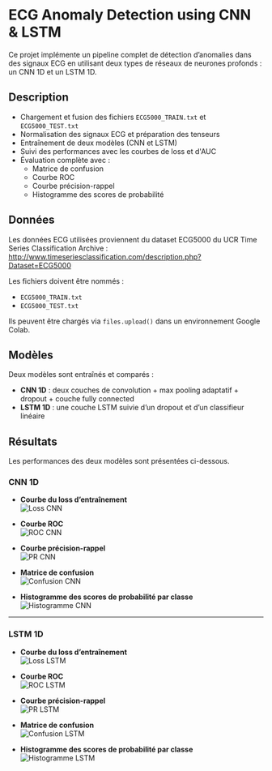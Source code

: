 # ECG Anomaly Detection using CNN & LSTM

Ce projet implémente un pipeline complet de détection d’anomalies dans des signaux ECG en utilisant deux types de réseaux de neurones profonds : un CNN 1D et un LSTM 1D.

## Description

- Chargement et fusion des fichiers `ECG5000_TRAIN.txt` et `ECG5000_TEST.txt`
- Normalisation des signaux ECG et préparation des tenseurs
- Entraînement de deux modèles (CNN et LSTM)
- Suivi des performances avec les courbes de loss et d'AUC
- Évaluation complète avec :
  - Matrice de confusion
  - Courbe ROC
  - Courbe précision-rappel
  - Histogramme des scores de probabilité

## Données

Les données ECG utilisées proviennent du dataset ECG5000 du UCR Time Series Classification Archive :  
http://www.timeseriesclassification.com/description.php?Dataset=ECG5000

Les fichiers doivent être nommés :
- `ECG5000_TRAIN.txt`
- `ECG5000_TEST.txt`

Ils peuvent être chargés via `files.upload()` dans un environnement Google Colab.

## Modèles

Deux modèles sont entraînés et comparés :
- **CNN 1D** : deux couches de convolution + max pooling adaptatif + dropout + couche fully connected
- **LSTM 1D** : une couche LSTM suivie d’un dropout et d’un classifieur linéaire

##  Résultats

Les performances des deux modèles sont présentées ci-dessous.

###  CNN 1D

- **Courbe du loss d’entraînement**  
  ![Loss CNN](images/loss_cnn.jpg)

- **Courbe ROC**  
  ![ROC CNN](images/roc_cnn.jpg)

- **Courbe précision-rappel**  
  ![PR CNN](images/pr_cnn.jpg)

- **Matrice de confusion**  
  ![Confusion CNN](images/confusion_cnn.jpg)

- **Histogramme des scores de probabilité par classe**  
  ![Histogramme CNN](images/histogram_cnn.jpg)

---

###  LSTM 1D

- **Courbe du loss d’entraînement**  
  ![Loss LSTM](images/loss_lstm.jpg)

- **Courbe ROC**  
  ![ROC LSTM](images/roc_lstm.jpg)

- **Courbe précision-rappel**  
  ![PR LSTM](images/pr_lstm.jpg)

- **Matrice de confusion**  
  ![Confusion LSTM](images/confusion_lstm.jpg)

- **Histogramme des scores de probabilité par classe**  
  ![Histogramme LSTM](images/histogram_lstm.jpg)


